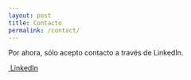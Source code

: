 ```yaml
---
layout: post
title: Contacto
permalink: /contact/
---
```


Por ahora, sólo acepto contacto a través de LinkedIn.

<div class="links">
    <a href="https://www.linkedin.com/in/adrianberges/"><i class="fa fa-linkedin fa-fw"></i>&nbsp;LinkedIn</a>
</div


